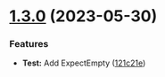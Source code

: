 # [1.3.0](https://github.com/BHC-IT/stronk-types/compare/v1.2.0...v1.3.0) (2023-05-30)


### Features

* **Test:** Add ExpectEmpty<T extends Traversable> ([121c21e](https://github.com/BHC-IT/stronk-types/commit/121c21e95b3714fdcda578989a6de5534e893bae))
